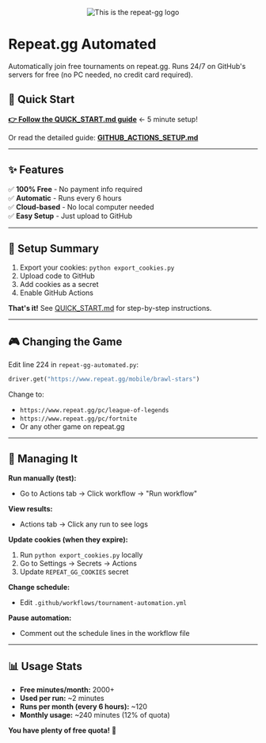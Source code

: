 <p align="center">
  <img src="imgs/logo.png" alt="This is the repeat-gg logo"/>
</p>

# Repeat.gg Automated

Automatically join free tournaments on repeat.gg. Runs 24/7 on GitHub's servers for free (no PC needed, no credit card required).

## 🚀 Quick Start

**[👉 Follow the QUICK_START.md guide](QUICK_START.md)** ← 5 minute setup!

Or read the detailed guide: **[GITHUB_ACTIONS_SETUP.md](GITHUB_ACTIONS_SETUP.md)**

---

## ✨ Features

✅ **100% Free** - No payment info required  
✅ **Automatic** - Runs every 6 hours  
✅ **Cloud-based** - No local computer needed  
✅ **Easy Setup** - Just upload to GitHub  

---

## 📝 Setup Summary

1. Export your cookies: `python export_cookies.py`
2. Upload code to GitHub
3. Add cookies as a secret
4. Enable GitHub Actions

**That's it!** See [QUICK_START.md](QUICK_START.md) for step-by-step instructions.

---

## 🎮 Changing the Game

Edit line 224 in `repeat-gg-automated.py`:

```python
driver.get("https://www.repeat.gg/mobile/brawl-stars")
```

Change to:
- `https://www.repeat.gg/pc/league-of-legends`
- `https://www.repeat.gg/pc/fortnite`
- Or any other game on repeat.gg

---

## 🔧 Managing It

**Run manually (test):**
- Go to Actions tab → Click workflow → "Run workflow"

**View results:**
- Actions tab → Click any run to see logs

**Update cookies (when they expire):**
1. Run `python export_cookies.py` locally
2. Go to Settings → Secrets → Actions
3. Update `REPEAT_GG_COOKIES` secret

**Change schedule:**
- Edit `.github/workflows/tournament-automation.yml`

**Pause automation:**
- Comment out the schedule lines in the workflow file

---

## 📊 Usage Stats

- **Free minutes/month:** 2000+
- **Used per run:** ~2 minutes
- **Runs per month (every 6 hours):** ~120
- **Monthly usage:** ~240 minutes (12% of quota)

**You have plenty of free quota!** 🎉
